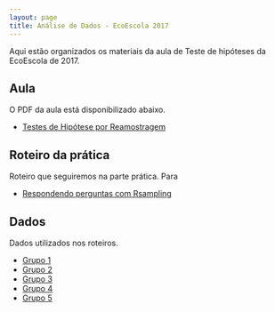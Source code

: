 ```yaml
---
layout: page
title: Análise de Dados - EcoEscola 2017
---
```


<p class="message">
  Aqui estão organizados os materiais da aula de Teste de hipóteses da EcoEscola de 2017.
</p>

<h2>Aula</h2>
O PDF da aula está disponibilizado abaixo.

- [Testes de Hipótese por Reamostragem](https://mufernando.github.io/public/ecoescola/teste_hip.pdf)

<h2>Roteiro da prática</h2>
Roteiro que seguiremos na parte prática. Para 

<!-- - [Roteiro 0 - Introdução ao R](https://github.com/mufernando/bioestat/blob/master/2016_2/praticas/intro_R.R) -->
- [Respondendo perguntas com Rsampling](https://mufernando.github.io/public/ecoescola/exercicio.pdf)

<h2>Dados</h2>
Dados utilizados nos roteiros.

- [Grupo 1](https://mufernando.github.io/public/ecoescola/grupo1.csv)
- [Grupo 2](https://mufernando.github.io/public/ecoescola/grupo2.csv)
- [Grupo 3](https://mufernando.github.io/public/ecoescola/grupo3.csv)
- [Grupo 4](https://mufernando.github.io/public/ecoescola/grupo4.csv)
- [Grupo 5](https://mufernando.github.io/public/ecoescola/grupo5.csv)
